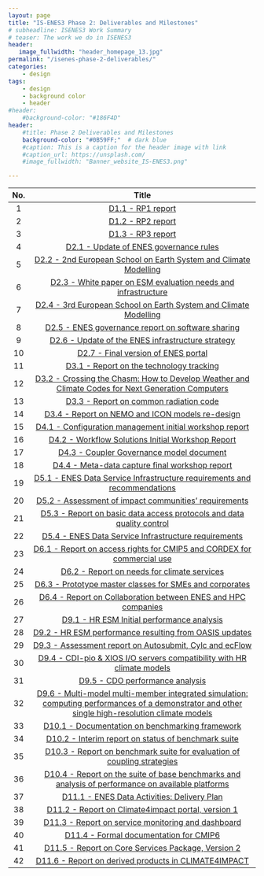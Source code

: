 ```yaml
---
layout: page
title: "IS-ENES3 Phase 2: Deliverables and Milestones"
# subheadline: ISENES3 Work Summary
# teaser: The work we do in ISENES3
header:
   image_fullwidth: "header_homepage_13.jpg"
permalink: "/isenes-phase-2-deliverables/"
categories:
    - design
tags:
    - design
    - background color
    - header
#header:
    #background-color: "#186F4D"
header:
    #title: Phase 2 Deliverables and Milestones
    background-color: "#0B59FF;"  # dark blue
    #caption: This is a caption for the header image with link
    #caption_url: https://unsplash.com/
    #image_fullwidth: "Banner_website_IS-ENES3.png"

---
```


No. | Title
:--:|:-----:
1 | [D1.1 - RP1 report](https://raw.githubusercontent.com/IS-ENES3/IS-ENES-Website/main/pdf_documents/IS-ENES2_RP1_report_submitted.pdf)
2 | [D1.2 - RP2 report](https://raw.githubusercontent.com/IS-ENES3/IS-ENES-Website/main/pdf_documents/IS-ENES2_RP2_report_FV.pdf)
3 | [D1.3 - RP3 report](https://raw.githubusercontent.com/IS-ENES3/IS-ENES-Website/main/pdf_documents/IS-ENES2_RP3_report_FV.pdf)
4 | [D2.1 - Update of ENES governance rules](https://raw.githubusercontent.com/IS-ENES3/IS-ENES-Website/main/pdf_documents/IS-ENES2_D2.1_FV.pdf)
5 | [D2.2 - 2nd European School on Earth System and Climate Modelling](https://raw.githubusercontent.com/IS-ENES3/IS-ENES-Website/main/pdf_documents/IS-ENES2_D2.2_FV.pdf)
6 | [D2.3 - White paper on ESM evaluation needs and infrastructure](https://raw.githubusercontent.com/IS-ENES3/IS-ENES-Website/main/pdf_documents/IS-ENES2_D2.3_FV.pdf)
7 | [D2.4 - 3rd European School on Earth System and Climate Modelling](https://raw.githubusercontent.com/IS-ENES3/IS-ENES-Website/main/pdf_documents/IS-ENES2_D2.4_FV.pdf)
8 | [D2.5 - ENES governance report on software sharing](https://raw.githubusercontent.com/IS-ENES3/IS-ENES-Website/main/pdf_documents/IS-ENES2_D2.5_FV.pdf)
9 | [D2.6 - Update of the ENES infrastructure strategy](https://raw.githubusercontent.com/IS-ENES3/IS-ENES-Website/main/pdf_documents/IS-ENES2_D2.6_FV.pdf)
10 | [D2.7 - Final version of ENES portal](https://raw.githubusercontent.com/IS-ENES3/IS-ENES-Website/main/pdf_documents/IS-ENES2_D2.7_FV.pdf)
11 | [D3.1 - Report on the technology tracking](https://raw.githubusercontent.com/IS-ENES3/IS-ENES-Website/main/pdf_documents/IS-ENES2_D3.1_V2_FV.pdf)
12 | [D3.2 - Crossing the Chasm: How to Develop Weather and Climate Codes for Next Generation Computers](https://raw.githubusercontent.com/IS-ENES3/IS-ENES-Website/main/pdf_documents/IS-ENES2_D3.2_FV.pdf)
13 | [D3.3 - Report on common radiation code](https://raw.githubusercontent.com/IS-ENES3/IS-ENES-Website/main/pdf_documents/IS-ENES2_D3.3_FV.pdf)
14 | [D3.4 - Report on NEMO and ICON models re-design](https://raw.githubusercontent.com/IS-ENES3/IS-ENES-Website/main/pdf_documents/IS-ENES2_D3.4_FV_additionnal.pdf)
15 | [D4.1 - Configuration management initial workshop report](https://raw.githubusercontent.com/IS-ENES3/IS-ENES-Website/main/pdf_documents/IS-ENES2_D4.1_V2_FV.pdf)
16 | [D4.2 - Workflow Solutions Initial Workshop Report](https://raw.githubusercontent.com/IS-ENES3/IS-ENES-Website/main/pdf_documents/IS-ENES2_D4.2_FV.pdf)
17 | [D4.3 - Coupler Governance model document](https://raw.githubusercontent.com/IS-ENES3/IS-ENES-Website/main/pdf_documents/IS-ENES2_D4.3_FV.pdf)
18 | [D4.4 - Meta-data capture final workshop report](https://raw.githubusercontent.com/IS-ENES3/IS-ENES-Website/main/pdf_documents/IS-ENES2_D4.4_FV.pdf)
19 | [D5.1 - ENES Data Service Infrastructure requirements and recommendations](https://raw.githubusercontent.com/IS-ENES3/IS-ENES-Website/main/pdf_documents/IS-ENES2_D5.1_FV.pdf)
20 | [D5.2 - Assessment of impact communities’ requirements](https://raw.githubusercontent.com/IS-ENES3/IS-ENES-Website/main/pdf_documents/IS-ENES2_D5.2_FV.pdf)
21 | [D5.3 - Report on basic data access protocols and data quality control](https://raw.githubusercontent.com/IS-ENES3/IS-ENES-Website/main/pdf_documents/IS-ENES2_D5.3_FV.pdf)
22 | [D5.4 - ENES Data Service Infrastructure requirements](https://raw.githubusercontent.com/IS-ENES3/IS-ENES-Website/main/pdf_documents/IS-ENES2_D5.4_FV.pdf)
23 | [D6.1 - Report on access rights for CMIP5 and CORDEX for commercial use](https://raw.githubusercontent.com/IS-ENES3/IS-ENES-Website/main/pdf_documents/IS-ENES2_D6.1_FV.pdf)
24 | [D6.2 - Report on needs for climate services](https://raw.githubusercontent.com/IS-ENES3/IS-ENES-Website/main/pdf_documents/IS-ENES2_D6.2_FV.pdf)
25 | [D6.3 - Prototype master classes for SMEs and corporates](https://raw.githubusercontent.com/IS-ENES3/IS-ENES-Website/main/pdf_documents/IS-ENES2_D6.3_FV.pdf)
26 | [D6.4 - Report on Collaboration between ENES and HPC companies](https://raw.githubusercontent.com/IS-ENES3/IS-ENES-Website/main/pdf_documents/IS-ENES2_D6.4_FV.pdf)
27 | [D9.1 - HR ESM Initial performance analysis](https://raw.githubusercontent.com/IS-ENES3/IS-ENES-Website/main/pdf_documents/IS-ENES2_D9.1_FV.pdf)
28 | [D9.2 - HR ESM performance resulting from OASIS updates](https://raw.githubusercontent.com/IS-ENES3/IS-ENES-Website/main/pdf_documents/IS-ENES2_D9.2_FV.pdf)
29 | [D9.3 - Assessment report on Autosubmit, Cylc and ecFlow](https://raw.githubusercontent.com/IS-ENES3/IS-ENES-Website/main/pdf_documents/IS-ENES2_D9.3_FV.pdf)
30 | [D9.4 - CDI-pio & XIOS I/O servers compatibility with HR climate models](https://raw.githubusercontent.com/IS-ENES3/IS-ENES-Website/main/pdf_documents/IS-ENES2_D9.4_FV.pdf)
31 | [D9.5 - CDO performance analysis](https://raw.githubusercontent.com/IS-ENES3/IS-ENES-Website/main/pdf_documents/IS-ENES2_D9.5_FV.pdf)
32 | [D9.6 - Multi-model multi-member integrated simulation: computing performances of a demonstrator and other single high-resolution climate models](https://raw.githubusercontent.com/IS-ENES3/IS-ENES-Website/main/pdf_documents/IS-ENES2_D9.6_FV.pdf)
33 | [D10.1 - Documentation on benchmarking framework](https://raw.githubusercontent.com/IS-ENES3/IS-ENES-Website/main/pdf_documents/IS-ENES2_D10.1_FV.pdf)
34 | [D10.2 - Interim report on status of benchmark suite](https://raw.githubusercontent.com/IS-ENES3/IS-ENES-Website/main/pdf_documents/IS-ENES2_D10.2_FV.pdf)
35 | [D10.3 - Report on benchmark suite for evaluation of coupling strategies](https://raw.githubusercontent.com/IS-ENES3/IS-ENES-Website/main/pdf_documents/IS-ENES2_D10.3_FV.pdf)
36 | [D10.4 - Report on the suite of base benchmarks and analysis of performance on available platforms](https://raw.githubusercontent.com/IS-ENES3/IS-ENES-Website/main/pdf_documents/IS-ENES2_D10.4_FV.pdf)
37 | [D11.1 - ENES Data Activities: Delivery Plan](https://raw.githubusercontent.com/IS-ENES3/IS-ENES-Website/main/pdf_documents/IS-ENES2_D11.1_FV.pdf)
38 | [D11.2 - Report on Climate4impact portal, version 1](https://raw.githubusercontent.com/IS-ENES3/IS-ENES-Website/main/pdf_documents/IS-ENES2_D11.2_FV.pdf)
39 | [D11.3 - Report on service monitoring and dashboard](https://raw.githubusercontent.com/IS-ENES3/IS-ENES-Website/main/pdf_documents/IS-ENES2_D11.3_FV.pdf)
40 | [D11.4 - Formal documentation for CMIP6](https://raw.githubusercontent.com/IS-ENES3/IS-ENES-Website/main/pdf_documents/IS-ENES2_D11.4_FV.pdf)
41 | [D11.5 - Report on Core Services Package, Version 2](https://raw.githubusercontent.com/IS-ENES3/IS-ENES-Website/main/pdf_documents/IS-ENES2_D11.5_FV.pdf)
42 | [D11.6 - Report on derived products in CLIMATE4IMPACT](https://raw.githubusercontent.com/IS-ENES3/IS-ENES-Website/main/pdf_documents/IS-ENES2_D11.6_FV.pdf)
